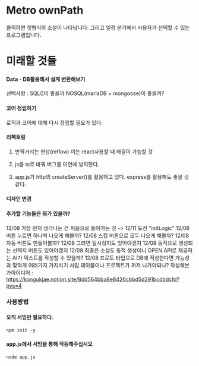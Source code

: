 # Metro ownPath
클릭하면 챗형식의 소설이 나타납니다.
그리고 일정 분기에서 사용자가 선택할 수 있는 프로그램입니다.

# 미래할 것들
#### Data - DB활용해서 설계 변환해보기
선택사항 : SQL()이 좋을까 NOSQL(mariaDB + mongoose)이 좋을까?

#### 코어 정립하기
로직과 코어에 대해 다시 정립할 필요가 있다.

#### 리펙토링
1. 반짝거리는 현상(reflow)
이는 react사용할 때 해결이 가능할 것

2. js를 ts로 바꿔 버그를 미연에 방지한다.

3. app.js가 http의 createServer()를 활용하고 있다.
express를 활용해도 좋을 것 같다.

#### 디자인 변경 


#### 추가할 기능들은 뭐가 있을까?
12/08 가장 먼저 생각나는 건 처음으로 돌아가는 것 -> 12/11 도전 "initLogic"
12/08 버튼 누르면 하나씩 나오게 해볼까?
12/08 스킵 버튼으로 모두 나오게 해볼까?
12/08 자동 버튼도 만들어볼까?
12/08 그러면 일시정지도 있어야겠지
12/08 동적으로 생성되는 선택지 버튼도 있어야겠지
12/08 최종은 소설도 동적 생성이니 OPEN API로 제공하는 AI가 텍스트를 작성할 수 있을까?
12/08 프로토 타입으로 DB에 작성한다면 가능성과 맞먹게 여러가지 가지치기 처럼 테이블이나 프로젝트가 퍼저 나가야되나?
작성해본 가아이디어 : https://kongukjae.notion.site/8dd564bba8e8426cbbd5d291bcdbdcfd?pvs=4





### 사용방법
#### 오직 서빙만 필요하다.
```
npm init -y
```

#### app.js에서 서빙을 통해 작동해주십시오
```
node app.js
```